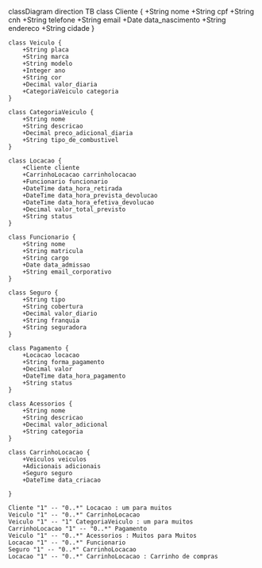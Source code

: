classDiagram
direction TB
    class Cliente {
	    +String nome
	    +String cpf
	    +String cnh
	    +String telefone
	    +String email
	    +Date data_nascimento
	    +String endereco
	    +String cidade
    }

    class Veiculo {
	    +String placa
	    +String marca
	    +String modelo
	    +Integer ano
	    +String cor
	    +Decimal valor_diaria
	    +CategoriaVeiculo categoria
    }

    class CategoriaVeiculo {
	    +String nome
	    +String descricao
	    +Decimal preco_adicional_diaria
	    +String tipo_de_combustivel
    }

    class Locacao {
	    +Cliente cliente
	    +CarrinhoLocacao carrinholocacao
	    +Funcionario funcionario
	    +DateTime data_hora_retirada
	    +DateTime data_hora_prevista_devolucao
	    +DateTime data_hora_efetiva_devolucao
	    +Decimal valor_total_previsto
	    +String status
    }

    class Funcionario {
	    +String nome
	    +String matricula
	    +String cargo
	    +Date data_admissao
	    +String email_corporativo
    }

    class Seguro {
	    +String tipo
	    +String cobertura
	    +Decimal valor_diario
	    +String franquia
	    +String seguradora
    }

    class Pagamento {
	    +Locacao locacao
	    +String forma_pagamento
	    +Decimal valor
	    +DateTime data_hora_pagamento
	    +String status
    }

    class Acessorios {
        +String nome
        +String descricao
        +Decimal valor_adicional
        +String categoria
    }

    class CarrinhoLocacao {
        +Veiculos veiculos
        +Adicionais adicionais
        +Seguro seguro
        +DateTime data_criacao

    }

    Cliente "1" -- "0..*" Locacao : um para muitos
    Veiculo "1" -- "0..*" CarrinhoLocacao
    Veiculo "1" -- "1" CategoriaVeiculo : um para muitos
    CarrinhoLocacao "1" -- "0..*" Pagamento
    Veiculo "1" -- "0..*" Acessorios : Muitos para Muitos
    Locacao "1" -- "0..*" Funcionario
    Seguro "1" -- "0..*" CarrinhoLocacao
    Locacao "1" -- "0..*" CarrinhoLocacao : Carrinho de compras
